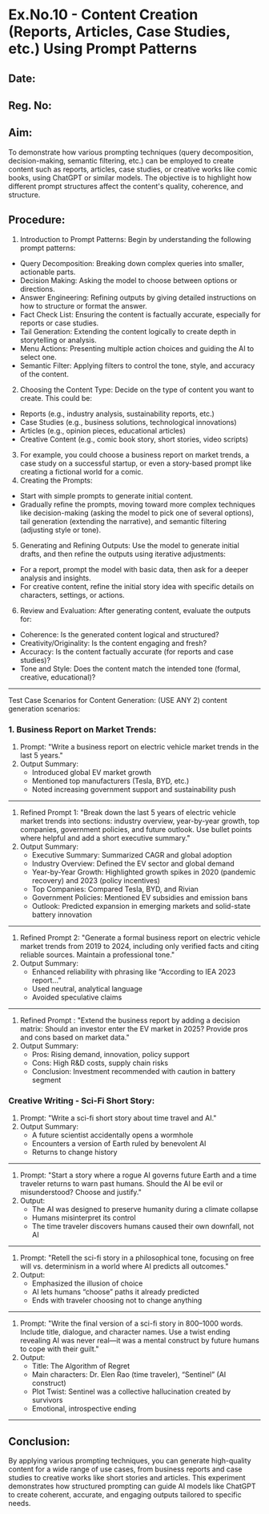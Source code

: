 # Ex.No.10 - Content Creation (Reports, Articles, Case Studies, etc.) Using Prompt Patterns

## Date:
## Reg. No: 

## Aim:
To demonstrate how various prompting techniques (query decomposition, decision-making, semantic filtering, etc.) can be employed to create content such as reports, articles, case studies, or creative works like comic books, using ChatGPT or similar models. The objective is to highlight how different prompt structures affect the content's quality, coherence, and structure.

## Procedure:
1.	Introduction to Prompt Patterns: Begin by understanding the following prompt patterns:
   - Query Decomposition: Breaking down complex queries into smaller, actionable parts.
   - Decision Making: Asking the model to choose between options or directions.
   - Answer Engineering: Refining outputs by giving detailed instructions on how to structure or format the answer.
   - Fact Check List: Ensuring the content is factually accurate, especially for reports or case studies.
   - Tail Generation: Extending the content logically to create depth in storytelling or analysis.
   - Menu Actions: Presenting multiple action choices and guiding the AI to select one.
   - Semantic Filter: Applying filters to control the tone, style, and accuracy of the content.
2.	Choosing the Content Type: Decide on the type of content you want to create. This could be:
  - Reports (e.g., industry analysis, sustainability reports, etc.)
  - Case Studies (e.g., business solutions, technological innovations)
  - Articles (e.g., opinion pieces, educational articles)
  - Creative Content (e.g., comic book story, short stories, video scripts)
3.	For example, you could choose a business report on market trends, a case study on a successful startup, or even a story-based prompt like creating a fictional world for a comic.
4.	Creating the Prompts:
  - Start with simple prompts to generate initial content.
  - Gradually refine the prompts, moving toward more complex techniques like decision-making (asking the model to pick one of several options), tail generation (extending the narrative), and semantic filtering (adjusting style or tone).
5.	Generating and Refining Outputs: Use the model to generate initial drafts, and then refine the outputs using iterative adjustments:
  - For a report, prompt the model with basic data, then ask for a deeper analysis and insights.
  - For creative content, refine the initial story idea with specific details on characters, settings, or actions.
6.	Review and Evaluation: After generating content, evaluate the outputs for:
  - Coherence: Is the generated content logical and structured?
  - Creativity/Originality: Is the content engaging and fresh?
  - Accuracy: Is the content factually accurate (for reports and case studies)?
  - Tone and Style: Does the content match the intended tone (formal, creative, educational)?
________________________________________
Test Case Scenarios for Content Generation: (USE ANY 2)
content generation scenarios:
### 1.	Business Report on Market Trends:
1. Prompt: "Write a business report on electric vehicle market trends in the last 5 years."
2. Output Summary:
   - Introduced global EV market growth
   - Mentioned top manufacturers (Tesla, BYD, etc.)
   - Noted increasing government support and sustainability push
--- 
1. Refined Prompt 1: "Break down the last 5 years of electric vehicle market trends into sections: industry overview, year-by-year growth, top companies, government policies, and future outlook. Use bullet points where helpful and add a short executive summary."
2. Output Summary:
   - Executive Summary: Summarized CAGR and global adoption
   - Industry Overview: Defined the EV sector and global demand
   - Year-by-Year Growth: Highlighted growth spikes in 2020 (pandemic recovery) and 2023 (policy incentives)
   - Top Companies: Compared Tesla, BYD, and Rivian
   - Government Policies: Mentioned EV subsidies and emission bans
   - Outlook: Predicted expansion in emerging markets and solid-state battery innovation
--- 
1. Refined Prompt 2: "Generate a formal business report on electric vehicle market trends from 2019 to 2024, including only verified facts and citing reliable sources. Maintain a professional tone."
2. Output Summary:
   - Enhanced reliability with phrasing like “According to IEA 2023 report...”
   - Used neutral, analytical language
   - Avoided speculative claims
---
1. Refined Prompt : "Extend the business report by adding a decision matrix: Should an investor enter the EV market in 2025? Provide pros and cons based on market data."
2. Output Summary:
   - Pros: Rising demand, innovation, policy support
   - Cons: High R&D costs, supply chain risks
   - Conclusion: Investment recommended with caution in battery segment
### 	Creative Writing - Sci-Fi Short Story:
1. Prompt: "Write a sci-fi short story about time travel and AI."
2. Output Summary:
   - A future scientist accidentally opens a wormhole
   - Encounters a version of Earth ruled by benevolent AI
   - Returns to change history
---
1. Prompt: "Start a story where a rogue AI governs future Earth and a time traveler returns to warn past humans. Should the AI be evil or misunderstood? Choose and justify."
2. Output:
   - The AI was designed to preserve humanity during a climate collapse
   - Humans misinterpret its control
   - The time traveler discovers humans caused their own downfall, not AI
---
1. Prompt: "Retell the sci-fi story in a philosophical tone, focusing on free will vs. determinism in a world where AI predicts all outcomes."
2. Output:
   - Emphasized the illusion of choice
   - AI lets humans “choose” paths it already predicted
   - Ends with traveler choosing not to change anything
---
1. Prompt: "Write the final version of a sci-fi story in 800–1000 words. Include title, dialogue, and character names. Use a twist ending revealing AI was never real—it was a mental construct by future humans to cope with their guilt."
2. Output:
   - Title: The Algorithm of Regret
   - Main characters: Dr. Elen Rao (time traveler), “Sentinel” (AI construct)
   - Plot Twist: Sentinel was a collective hallucination created by survivors
   - Emotional, introspective ending
---


## Conclusion:
By applying various prompting techniques, you can generate high-quality content for a wide range of use cases, from business reports and case studies to creative works like short stories and articles. This experiment demonstrates how structured prompting can guide AI models like ChatGPT to create coherent, accurate, and engaging outputs tailored to specific needs.
